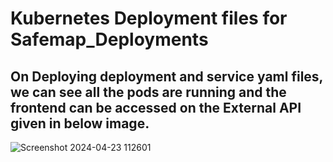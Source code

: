 # Kubernetes Deployment files for Safemap_Deployments

## On Deploying deployment and service yaml files, we can see all the pods are running and the frontend can be accessed on the External API given in below image.

![Screenshot 2024-04-23 112601](https://github.com/itsayushpandey/Safemap_Deployments/assets/32012449/116494df-6db3-4c89-a60c-68bf7e652499)

